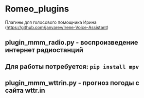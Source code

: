 # Romeo_plugins

Плагины для голосового помощника Ирина (https://github.com/janvarev/Irene-Voice-Assistant)

## plugin_mmm_radio.py - воспроизведение интернет радиостанций
  
Для работы потребуется:
    `pip install mpv`
---

## plugin_mmm_wttrin.py - прогноз погоды с сайта wttr.in
